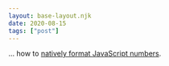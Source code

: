 ```yaml
---
layout: base-layout.njk
date: 2020-08-15
tags: ["post"]
---
```


... how to [natively format JavaScript numbers](https://elijahmanor.com/format-js-numbers).
